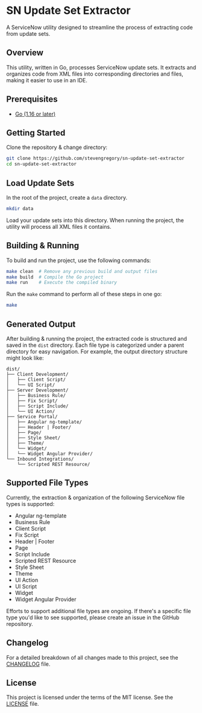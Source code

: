 # SN Update Set Extractor

A ServiceNow utility designed to streamline the process of extracting code from update sets.

## Overview

This utility, written in Go, processes ServiceNow update sets. It extracts and organizes code from XML files into corresponding directories and files, making it easier to use in an IDE.

## Prerequisites

- [Go (1.16 or later)](https://go.dev/doc/install)

## Getting Started

Clone the repository & change directory:

```sh
git clone https://github.com/stevengregory/sn-update-set-extractor
cd sn-update-set-extractor
```

## Load Update Sets

In the root of the project, create a `data` directory.

```sh
mkdir data
```

Load your update sets into this directory. When running the project, the utility will process all XML files it contains.

## Building & Running

To build and run the project, use the following commands:

```sh
make clean  # Remove any previous build and output files
make build  # Compile the Go project
make run    # Execute the compiled binary
```

Run the `make` command to perform all of these steps in one go:

```sh
make
```

## Generated Output

After building & running the project, the extracted code is structured and saved in the `dist` directory. Each file type is categorized under a parent directory for easy navigation. For example, the output directory structure might look like:

```
dist/
├── Client Development/
│   ├── Client Script/
│   └── UI Script/
├── Server Development/
│   ├── Business Rule/
│   ├── Fix Script/
│   ├── Script Include/
│   └── UI Action/
├── Service Portal/
│   ├── Angular ng-template/
│   ├── Header | Footer/
│   ├── Page/
│   ├── Style Sheet/
│   ├── Theme/
│   └── Widget/
│   └── Widget Angular Provider/
└── Inbound Integrations/
    └── Scripted REST Resource/
```

## Supported File Types

Currently, the extraction & organization of the following ServiceNow file types is supported:

- Angular ng-template
- Business Rule
- Client Script
- Fix Script
- Header | Footer
- Page
- Script Include
- Scripted REST Resource
- Style Sheet
- Theme
- UI Action
- UI Script
- Widget
- Widget Angular Provider

Efforts to support additional file types are ongoing. If there's a specific file type you'd like to see supported, please create an issue in the GitHub repository.

## Changelog

For a detailed breakdown of all changes made to this project, see the [CHANGELOG](CHANGELOG.md) file.

## License

This project is licensed under the terms of the MIT license. See the [LICENSE](LICENSE) file.
